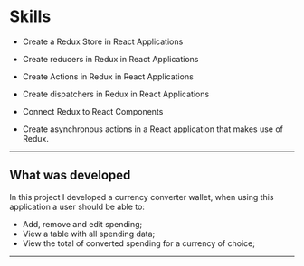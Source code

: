 # Skills

* Create a Redux Store in React Applications

* Create reducers in Redux in React Applications

* Create Actions in Redux in React Applications

* Create dispatchers in Redux in React Applications

* Connect Redux to React Components

* Create asynchronous actions in a React application that makes use of Redux.

---

## What was developed

In this project I developed a currency converter wallet, when using this application a user should be able to:
- Add, remove and edit spending;
- View a table with all spending data;
- View the total of converted spending for a currency of choice;

---